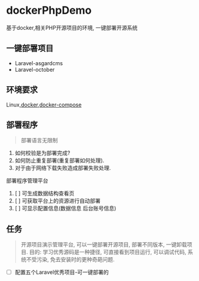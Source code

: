 # dockerPhpDemo
基于docker,相关PHP开源项目的环境, 一键部署开源系统

## 一键部署项目

- Laravel-asgardcms
- Laravel-october

## 环境要求

Linux,[docker](https://docs.docker.com/engine/installation/linux/docker-ce/ubuntu/#supported-storage-drivers),[docker-compose](https://docs.docker.com/compose/install/#install-compose)


## 部署程序

> 部署语言无限制

1. 如何校验是为部署完成?
2. 如何防止重复部署(重复部署如何处理). 
3. 对于由于网络下载失败造成部署失败处理.


部署程序管理平台

1. [ ]  可生成数据结构查看页
2. [ ]  可获取平台上的资源进行自动部署
3. [ ] 可显示配置信息(数据信息 后台账号信息)

## 任务

> 开源项目演示管理平台, 可以一键部署开源项目, 部署不同版本, 一键卸载项目. 目的: 学习优秀源码是一种捷径, 可直接看到项目运行, 可以调试代码, 系统不受污染, 免去安装时的更种奇葩问题.

- [ ] 配置五个Laravel优秀项目-可一键部署的
